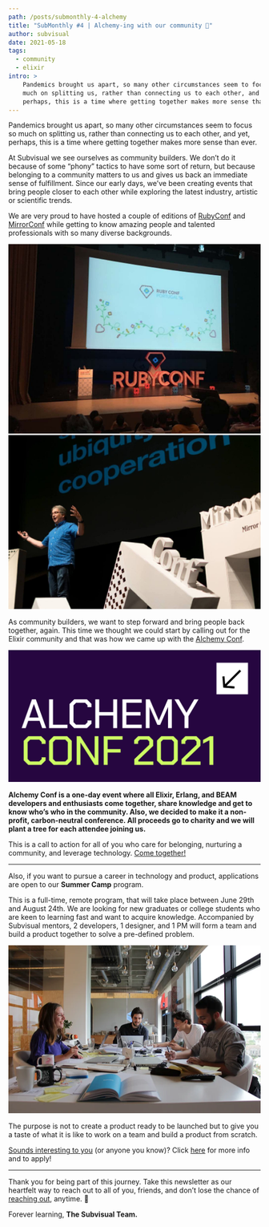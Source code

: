 ```yaml
---
path: /posts/submonthly-4-alchemy
title: "SubMonthly #4 | Alchemy-ing with our community 🧙"
author: subvisual
date: 2021-05-18
tags:
  - community
  - elixir
intro: >
    Pandemics brought us apart, so many other circumstances seem to focus so
    much on splitting us, rather than connecting us to each other, and yet,
    perhaps, this is a time where getting together makes more sense than ever.
---
```



Pandemics brought us apart, so many other circumstances seem to focus so much
on splitting us, rather than connecting us to each other, and yet, perhaps,
this is a time where getting together makes more sense than ever.

At Subvisual we see ourselves as community builders. We don’t do it because of
some “phony” tactics to have some sort of return, but because belonging to
a community matters to us and gives us back an immediate sense of fulfillment.
Since our early days, we’ve been creating events that bring people closer to
each other while exploring the latest industry, artistic or scientific trends.

We are very proud to have hosted a couple of editions of
[RubyConf](https://2016.rubyconf.pt/) and [MirrorConf](https://mirrorconf.com/)
while getting to know amazing people and talented professionals with so many
diverse backgrounds. 

![](./rubyconf.jpeg)
![](./mirrorconf.png)

As community builders, we want to step forward and bring people back
together, again. This time we thought we could start by calling out for the
Elixir community and that was how we came up with the [Alchemy
Conf](https://alchemyconf.com/).

![](./alchemyconf.png)

**Alchemy Conf is a one-day event where all Elixir, Erlang, and BEAM developers
and enthusiasts come together, share knowledge and get to know who’s who in the
community. Also, we decided to make it a non-profit, carbon-neutral conference.
All proceeds go to charity and we will plant a tree for each attendee joining
us.**

This is a call to action for all of you who care for belonging, nurturing
a community, and leverage technology. [Come together!](https://alchemyconf.com/tickets) 

----------

Also, if you want to pursue a career in technology and product, applications
are open to our **Summer Camp** program.

This is a full-time, remote program, that will take place between June 29th and
August 24th. We are looking for new graduates or college students who are keen
to learning fast and want to acquire knowledge. Accompanied by Subvisual
mentors, 2 developers, 1 designer, and 1 PM will form a team and build
a product together to solve a pre-defined problem.

![](./office.png)


The purpose is not to create a product ready to be launched but to give you
a taste of what it is like to work on a team and build a product from scratch.

[Sounds interesting to
you](https://subvisual.com/blog/posts/apprenticeship-and-summer-camp-programs/)
(or anyone you know)? Click
[here](https://jobs.subvisual.com/summer-camp-program/en) for more info and to
apply! 

----------

Thank you for being part of this journey. Take this newsletter as our heartfelt
way to reach out to all of you, friends, and don’t lose the chance of [reaching
out](mailto:contact@subvisual.com), anytime. 💙
 
Forever learning, **The Subvisual Team.**

